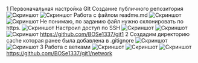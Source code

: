 1 Первоначальная настройка GIt
Создание публичного репозитория
![Скриншот](https://github.com/BOSe1337/git1/blob/main/1.jpg)
![Скриншот](https://github.com/BOSe1337/git1/blob/main/2.jpg)
Работа с файлом readme.md
![Скриншот](https://github.com/BOSe1337/git1/blob/main/3.jpg)
![Скриншот](https://github.com/BOSe1337/git1/blob/main/4.jpg)
Не понимаю, по заданию файл нужно склонировать по https.
![Скриншот](https://github.com/BOSe1337/git1/blob/main/5.jpg)
Настроил доступ по SSH
![Скриншот](https://github.com/BOSe1337/git1/blob/main/6.jpg)
![Скриншот](https://github.com/BOSe1337/git1/blob/main/7.jpg)
![Скриншот](https://github.com/BOSe1337/git1/blob/main/8.jpg)
https://github.com/BOSe1337/git1
2 Создадим директорию cache которая ранее была добавлена в .gitignore
![Скриншот](https://github.com/BOSe1337/git1/blob/main/9.jpg)
![Скриншот](https://github.com/BOSe1337/git1/blob/main/10.jpg)
3 Работа с ветками
![Скриншот](https://github.com/BOSe1337/git1/blob/main/11.jpg)
![Скриншот](https://github.com/BOSe1337/git1/blob/main/12.jpg)
![Скриншот](https://github.com/BOSe1337/git1/blob/main/13.jpg)
https://github.com/BOSe1337/git1/network
